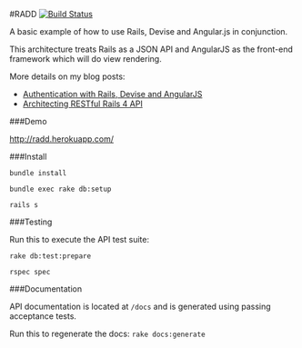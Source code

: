 #RADD [![Build Status](https://www.codeship.io/projects/f219abe0-9293-0131-38e9-0a082fc3cd6a/status)](https://www.codeship.io/projects/f219abe0-9293-0131-38e9-0a082fc3cd6a/)

A basic example of how to use Rails, Devise and Angular.js in conjunction. 

This architecture treats Rails as a JSON API and AngularJS as the front-end framework which will do view rendering. 

More details on my blog posts:

- [Authentication with Rails, Devise and AngularJS][1]
- [Architecting RESTful Rails 4 API][2]

###Demo

http://radd.herokuapp.com/

###Install

``bundle install``

``bundle exec rake db:setup``

``rails s``

###Testing

Run this to execute the API test suite:

``rake db:test:prepare``

``rspec spec``

###Documentation

API documentation is located at `/docs` and is generated using passing acceptance tests.

Run this to regenerate the docs: `rake docs:generate`

  [1]: http://jes.al/2013/08/authentication-with-rails-devise-and-angularjs/
  [2]: http://jes.al/2013/10/architecting-restful-rails-4-api/

